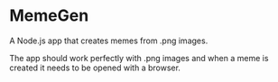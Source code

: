 # MemeGen
A Node.js app that creates memes from .png images.

The app should work perfectly with .png images and when a meme is created it needs to be opened with a browser.
